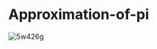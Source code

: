 # Approximation-of-pi



![5w426g](https://user-images.githubusercontent.com/59314933/144127624-5dc805a0-520d-4d7b-9746-75dc96a3bd03.gif)
